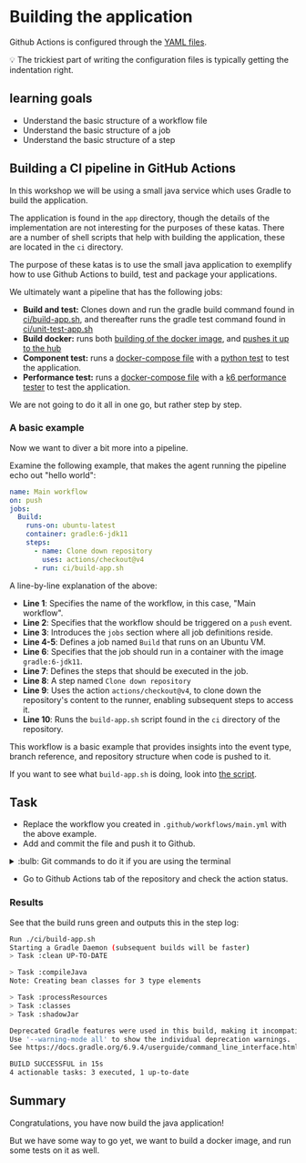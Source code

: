 # Building the application

Github Actions is configured through the [YAML files](https://docs.github.com/en/actions/using-workflows/workflow-syntax-for-github-actions).

:bulb: The trickiest part of writing the configuration files is typically getting the indentation right.

## learning goals

- Understand the basic structure of a workflow file
- Understand the basic structure of a job
- Understand the basic structure of a step

## Building a CI pipeline in GitHub Actions

In this workshop we will be using a small java service which uses Gradle to build the application.

The application is found in the `app` directory, though the details of the implementation are not interesting for the purposes of these katas.
There are a number of shell scripts that help with building the application, these are located in the `ci` directory.

The purpose of these katas is to use the small java application to exemplify how to use Github Actions to build, test and package your applications.

We ultimately want a pipeline that has the following jobs:

- **Build and test:** Clones down and run the gradle build command found in [ci/build-app.sh](../ci/build-app.sh), and thereafter runs the gradle test command found in [ci/unit-test-app.sh](../ci/unit-test-app.sh)
- **Build docker:** runs both [building of the docker image](../ci/build-docker.sh), and [pushes it up to the hub](../ci/push-docker.sh)
- **Component test:** runs a [docker-compose file](../component-test/docker-compose.yml) with a [python test](../component-test/test_app.py) to test the application.
- **Performance test:** runs a [docker-compose file](../performance-test/docker-compose.yml) with a [k6 performance tester](../performance-test/single-request.js) to test the application.

We are not going to do it all in one go, but rather step by step.

### A basic example

Now we want to diver a bit more into a pipeline.

Examine the following example, that makes the agent running the pipeline echo out "hello world":

```yaml
name: Main workflow
on: push
jobs:
  Build:
    runs-on: ubuntu-latest
    container: gradle:6-jdk11
    steps:
      - name: Clone down repository
        uses: actions/checkout@v4       
      - run: ci/build-app.sh
```

A line-by-line explanation of the above:

- **Line 1**: Specifies the name of the workflow, in this case, "Main workflow".
- **Line 2**: Specifies that the workflow should be triggered on a `push` event.
- **Line 3**: Introduces the `jobs` section where all job definitions reside.
- **Line 4-5**: Defines a job named `Build` that runs on an Ubuntu VM.
- **Line 6**: Specifies that the job should run in a container with the image `gradle:6-jdk11`.
- **Line 7**: Defines the steps that should be executed in the job.
- **Line 8**: A step named `Clone down repository`
- **Line 9**: Uses the action `actions/checkout@v4`, to clone down the repository's content to the runner, enabling subsequent steps to access it.
- **Line 10**: Runs the `build-app.sh` script found in the `ci` directory of the repository.

This workflow is a basic example that provides insights into the event type, branch reference, and repository structure when code is pushed to it.

If you want to see what `build-app.sh` is doing, look into [the script](../ci/build-app.sh).

## Task

- Replace the workflow you created in `.github/workflows/main.yml` with the above example.
- Add and commit the file and push it to Github.

<details>
<summary>:bulb: Git commands to do it if you are using the terminal</summary>

```bash
git add .github/workflows/hello-world.yml
git commit -m "Add hello world workflow"
git push

```

</details>

- Go to Github Actions tab of the repository and check the action status.

### Results

See that the build runs green and outputs this in the step log:

```bash
Run ./ci/build-app.sh
Starting a Gradle Daemon (subsequent builds will be faster)
> Task :clean UP-TO-DATE

> Task :compileJava
Note: Creating bean classes for 3 type elements

> Task :processResources
> Task :classes
> Task :shadowJar

Deprecated Gradle features were used in this build, making it incompatible with Gradle 7.0.
Use '--warning-mode all' to show the individual deprecation warnings.
See https://docs.gradle.org/6.9.4/userguide/command_line_interface.html#sec:command_line_warnings

BUILD SUCCESSFUL in 15s
4 actionable tasks: 3 executed, 1 up-to-date
```

## Summary

Congratulations, you have now build the java application!

But we have some way to go yet, we want to build a docker image, and run some tests on it as well.
